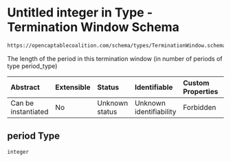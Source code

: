 # Untitled integer in Type - Termination Window Schema

```txt
https://opencaptablecoalition.com/schema/types/TerminationWindow.schema.json#/properties/period
```

The length of the period in this termination window (in number of periods of type period_type)

| Abstract            | Extensible | Status         | Identifiable            | Custom Properties | Additional Properties | Access Restrictions | Defined In                                                                                                |
| :------------------ | :--------- | :------------- | :---------------------- | :---------------- | :-------------------- | :------------------ | :-------------------------------------------------------------------------------------------------------- |
| Can be instantiated | No         | Unknown status | Unknown identifiability | Forbidden         | Allowed               | none                | [TerminationWindow.schema.json*](../../schema/types/TerminationWindow.schema.json "open original schema") |

## period Type

`integer`
